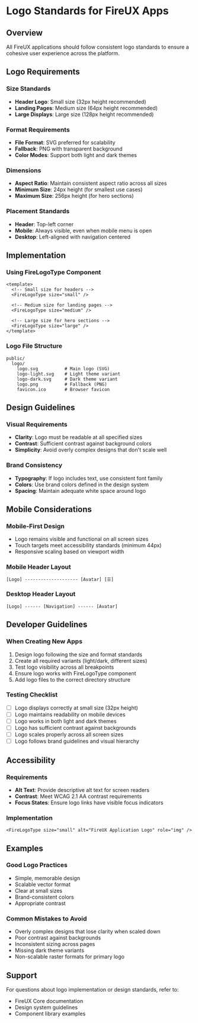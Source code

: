# Logo Standards for FireUX Apps

## Overview

All FireUX applications should follow consistent logo standards to ensure a cohesive user experience across the platform.

## Logo Requirements

### Size Standards

- **Header Logo**: Small size (32px height recommended)
- **Landing Pages**: Medium size (64px height recommended)
- **Large Displays**: Large size (128px height recommended)

### Format Requirements

- **File Format**: SVG preferred for scalability
- **Fallback**: PNG with transparent background
- **Color Modes**: Support both light and dark themes

### Dimensions

- **Aspect Ratio**: Maintain consistent aspect ratio across all sizes
- **Minimum Size**: 24px height (for smallest use cases)
- **Maximum Size**: 256px height (for hero sections)

### Placement Standards

- **Header**: Top-left corner
- **Mobile**: Always visible, even when mobile menu is open
- **Desktop**: Left-aligned with navigation centered

## Implementation

### Using FireLogoType Component

```vue
<template>
  <!-- Small size for headers -->
  <FireLogoType size="small" />

  <!-- Medium size for landing pages -->
  <FireLogoType size="medium" />

  <!-- Large size for hero sections -->
  <FireLogoType size="large" />
</template>
```

### Logo File Structure

```
public/
  logo/
    logo.svg          # Main logo (SVG)
    logo-light.svg    # Light theme variant
    logo-dark.svg     # Dark theme variant
    logo.png          # Fallback (PNG)
    favicon.ico       # Browser favicon
```

## Design Guidelines

### Visual Requirements

- **Clarity**: Logo must be readable at all specified sizes
- **Contrast**: Sufficient contrast against background colors
- **Simplicity**: Avoid overly complex designs that don't scale well

### Brand Consistency

- **Typography**: If logo includes text, use consistent font family
- **Colors**: Use brand colors defined in the design system
- **Spacing**: Maintain adequate white space around logo

## Mobile Considerations

### Mobile-First Design

- Logo remains visible and functional on all screen sizes
- Touch targets meet accessibility standards (minimum 44px)
- Responsive scaling based on viewport width

### Mobile Header Layout

```
[Logo] -------------------- [Avatar] [☰]
```

### Desktop Header Layout

```
[Logo] ------ [Navigation] ------ [Avatar]
```

## Developer Guidelines

### When Creating New Apps

1. Design logo following the size and format standards
2. Create all required variants (light/dark, different sizes)
3. Test logo visibility across all breakpoints
4. Ensure logo works with FireLogoType component
5. Add logo files to the correct directory structure

### Testing Checklist

- [ ] Logo displays correctly at small size (32px height)
- [ ] Logo maintains readability on mobile devices
- [ ] Logo works in both light and dark themes
- [ ] Logo has sufficient contrast against backgrounds
- [ ] Logo scales properly across all screen sizes
- [ ] Logo follows brand guidelines and visual hierarchy

## Accessibility

### Requirements

- **Alt Text**: Provide descriptive alt text for screen readers
- **Contrast**: Meet WCAG 2.1 AA contrast requirements
- **Focus States**: Ensure logo links have visible focus indicators

### Implementation

```vue
<FireLogoType size="small" alt="FireUX Application Logo" role="img" />
```

## Examples

### Good Logo Practices

- Simple, memorable design
- Scalable vector format
- Clear at small sizes
- Brand-consistent colors
- Appropriate contrast

### Common Mistakes to Avoid

- Overly complex designs that lose clarity when scaled down
- Poor contrast against backgrounds
- Inconsistent sizing across pages
- Missing dark theme variants
- Non-scalable raster formats for primary logo

## Support

For questions about logo implementation or design standards, refer to:

- FireUX Core documentation
- Design system guidelines
- Component library examples
